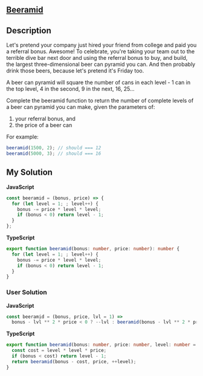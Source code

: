 ## [Beeramid](https://www.codewars.com/kata/51e04f6b544cf3f6550000c1)

## Description

Let's pretend your company just hired your friend from college and paid you a referral bonus. Awesome! To celebrate, you're taking your team out to the terrible dive bar next door and using the referral bonus to buy, and build, the largest three-dimensional beer can pyramid you can. And then probably drink those beers, because let's pretend it's Friday too.

A beer can pyramid will square the number of cans in each level - 1 can in the top level, 4 in the second, 9 in the next, 16, 25...

Complete the beeramid function to return the number of complete levels of a beer can pyramid you can make, given the parameters of:

1. your referral bonus, and
2. the price of a beer can

For example:

```js
beeramid(1500, 2); // should === 12
beeramid(5000, 3); // should === 16
```

## My Solution

**JavaScript**

```js
const beeramid = (bonus, price) => {
  for (let level = 1; ; level++) {
    bonus -= price * level * level;
    if (bonus < 0) return level - 1;
  }
};
```

**TypeScript**

```ts
export function beeramid(bonus: number, price: number): number {
  for (let level = 1; ; level++) {
    bonus -= price * level * level;
    if (bonus < 0) return level - 1;
  }
}
```

### User Solution

**JavaScript**

```js
const beeramid = (bonus, price, lvl = 1) =>
  bonus - lvl ** 2 * price < 0 ? --lvl : beeramid(bonus - lvl ** 2 * price, price, ++lvl);
```

**TypeScript**

```ts
export function beeramid(bonus: number, price: number, level: number = 1): number {
  const cost = level * level * price;
  if (bonus < cost) return level - 1;
  return beeramid(bonus - cost, price, ++level);
}
```
